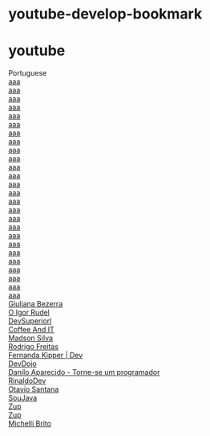 # youtube-develop-bookmark

# youtube

Portuguese\
[aaa](https://www.youtube.com/@RenatoMotaDev/videos/videos)\
[aaa](https://www.youtube.com/@rocketseat/videos)\
[aaa](https://www.youtube.com/@MatheusBattisti/videos)\
[aaa](https://www.youtube.com/@baltaio/videos)\
[aaa](https://www.youtube.com/@codigofontetv/videos)\
[aaa](https://www.youtube.com/@ComoDevSer/videos)\
[aaa](https://www.youtube.com/@otaviolemos/videos)\
[aaa](https://www.youtube.com/@leticiabaleiro5114/videos)\
[aaa](https://www.youtube.com/@FullCycle/videos)\
[aaa](https://www.youtube.com/@dersonsena-cabradev/videos)\
[aaa](https://www.youtube.com/@alura/videos)\
[aaa](https://www.youtube.com/@desenvolvedorio/videos)\
[aaa](https://www.youtube.com/@RodrigoBranas/videos)\
[aaa](https://www.youtube.com/@OpenstackBrasil/videos)\
[aaa](https://www.youtube.com/@cristianwilliamdev/videos)\
[aaa](https://www.youtube.com/@DevEficiente/videos)\
[aaa](https://www.youtube.com/@attekitadev/videos)\
[aaa](https://www.youtube.com/@TraineeCodeplays/videos)\
[aaa](https://www.youtube.com/@ManualdoCodigo/videos)\
[aaa](https://www.youtube.com/@Programadorbr/videos)\
[aaa](https://www.youtube.com/@Coffstack/videos)\
[aaa](https://www.youtube.com/@thiagocorrea21/videos)\
[aaa](https://www.youtube.com/@josecarlosmacoratti/videos)\
[aaa](https://www.youtube.com/@cod3r/videos)\
[aaa](https://www.youtube.com/@ProgramadorLhama/videos)\
[aaa](https://www.youtube.com/@FilipeDeschamps/videos)\
[Giuliana Bezerra](https://www.youtube.com/@RenatoMotaDev/videos)\
[O Igor Rudel](https://www.youtube.com/@oigorrudel/videos)\
[DevSuperiorl](https://www.youtube.com/@DevSuperior/videos)\
[Coffee And IT](https://www.youtube.com/@DevSuperior/videos)\
[Madson Silva](https://www.youtube.com/@maddytec/videos)\
[Rodrigo Freitas](https://www.youtube.com/@RodrigoFreitasAlv/videos)\
[Fernanda Kipper | Dev](https://www.youtube.com/@kipperdev/videos)\
[DevDojo](https://www.youtube.com/@DevDojoBrasil/videos)\
[Danilo Aparecido - Torne-se um programador](https://www.youtube.com/@torneseumprogramador/videos)\
[RinaldoDev](https://www.youtube.com/@rinaldodev/videos)\
[Otavio Santana](https://www.youtube.com/@otaviojava/videos)\
[SouJava](https://www.youtube.com/@SouJava/videos)\
[Zup](https://www.youtube.com/@zupinnovation/videos)\
[Zup](https://www.youtube.com/@zupinnovation/videos)\
[Michelli Brito](https://www.youtube.com/@MichelliBrito/videos)
